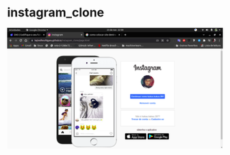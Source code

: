 # instagram_clone
![foto do projeto](https://raw.githubusercontent.com/kajiwdheufdgyeu/instagram_clone/main/image/imagem.png)
